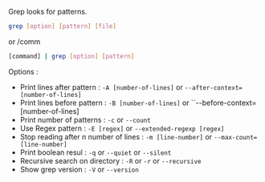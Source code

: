 Grep looks for patterns.

```bash
grep [option] [pattern] [file]
```

or /comm

```bash
[command] | grep [option] [pattern]
```

Options :
- Print lines after pattern :  ``-A [number-of-lines]`` or ``--after-context=[number-of-lines]``
- Print lines before pattern :  ``-B [number-of-lines]`` or ``--before-context=[number-of-lines]
- Print number of patterns : ``-c`` or ``--count``
- Use Regex pattern : ``-E [regex]`` or ``--extended-regexp [regex]``
- Stop reading after n number of lines : ``-m [line-number]`` or ``--max-count=[line-number]``
- Print boolean resul : ``-q`` or ``--quiet`` or ``--silent``
- Recursive search on directory : ``-R`` or ``-r`` or ``--recursive``
- Show grep version  : ``-V`` or ``--version``